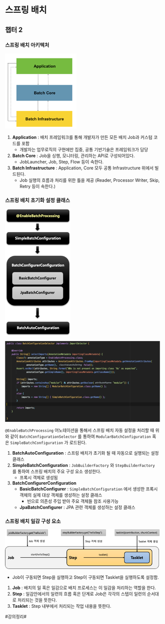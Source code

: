 # 스프링 배치 
## 챕터 2
### 스프링 배치 아키텍처

![](./images/0A6B7B8E-5E98-4F75-9C0D-E25D2A90B965.png)

1. **Application** : 배치 프레임워크를 통해 개발자가 만든 모든 배치 Job과 커스텀 코드를 포함
	+ 개발자는 업무로직의 구현에만 집중, 공통 기반기술은 프레임워크가 담당
2. **Batch Core** : Job을 싱행, 모니터링, 관리하는 API로 구성되어있다.
	+ JobLauncher, Job, Step, Flow 등이 속한다. 
3. **Batch Infrastructure** : Application, Core  모두 공통 Infrastructure 위에서 빌드된다.
	+ Job 실행의 흐름과 처리를 위한 틀을 제공 (Reader, Processor Writer, Skip, Retry 등이 속한다.)

### 스프링 배치 초기화 설정 클래스

![](./images/559EC91E-6C78-44E2-A3FC-8A3ACD146A47.png)

![](./images/Screen%20Shot%202022-05-03%20at%2020.35.20.png)

`@EnableBatchProcessing` 어노테이션을 통해서 스프링 배치 자동 설정을 처리할 때 위와 같이 `BatchConfigurationSelector` 를 통하여 `ModularBatchConfiguration` 혹은 `SimpleBatchConfiguration` 가 로드된다.

1. **BatchAutoConfiguration** : 스프링 배치가 초기화 될 때 자동으로 실행되는 설정 클래스
2.  **SimpleBatchConfiguration** : `JobBuilderFactory` 와 `StepBuilderFactory` 를 통하여 스프링 배치의 주요 구성 요소 생성한다. 
	+ 프록시 객체로 생성됨
3. **BatchConfigurerConfiguration** 
	+ **BasicBatchConfigurer** : `SimpleBatchConfiguration` 에서 생성한 프록시 객체의 실제 대상 객체를 생성하는 설정 클래스
		+ 빈으로 의존성 주입 받아 주요 객체들 참조 사용가능
	+ **JpaBatchConfigurer** : JPA 관련 객체를 생성하는 설정 클래스

### 스프링 배치 일감 구성 요소

![](./images/6A6776FE-AD40-44C5-B519-35852A874F71.png)

+ Job이 구동되면 Step을 실행하고 Step이 구동되면 Tasklet을 실행하도록 설정함. 

1. **Job** :  배치의 일 혹은 일감으로 배치 프로세스는 이 일감을 처리하는 역할을 한다.
2. **Step** :  일감안에서의 일련의 흐름 혹은 단계로 Job은 각각의 스텝이 일련의 순서대로 처리되는 것을 뜻한다.
3. **Tasklet** : Step 내부에서 처리되는 작업 내용을 뜻한다.







#강의정리#